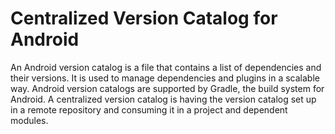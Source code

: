 # Centralized Version Catalog for Android
An Android version catalog is a file that contains a list of dependencies and their versions. It is used to manage dependencies and plugins in a scalable way. Android version catalogs are supported by Gradle, the build system for Android.
A centralized version catalog is having the version catalog set up in a remote repository and consuming it in a project and dependent modules.